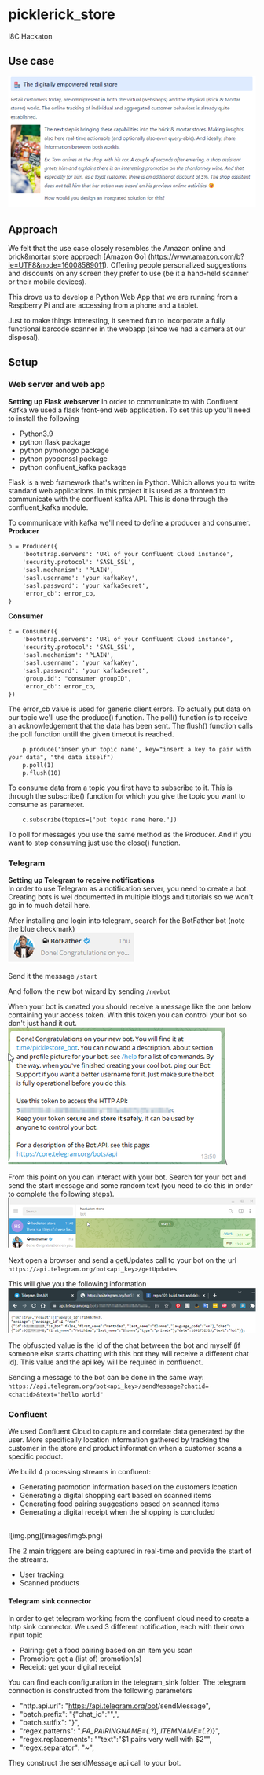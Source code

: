 # picklerick_store
I8C Hackaton 

## Use case

![img.png](images/img.png)

## Approach

We felt that the use case closely resembles the Amazon online and brick&mortar store approach [Amazon Go]
(https://www.amazon.com/b?ie=UTF8&node=16008589011).
Offering people personalized suggestions and discounts on any screen they prefer to use (be it a hand-held 
scanner or their mobile devices).

This drove us to develop a Python Web App that we are running from a Raspberry Pi and are accessing from a phone 
and a tablet.

Just to make things interesting, it seemed fun to incorporate a fully functional barcode scanner in the webapp (since we 
had a camera at our disposal).

## Setup 



### Web server and web app
<b>Setting up Flask webserver</b>
In order to communicate to with Confluent Kafka we used a flask front-end web application. To set this up you'll need to install the following
 - Python3.9
 - python flask package
 - pythpn pymonogo package
 - python pyopenssl package
 - python confluent_kafka package
 
Flask is a web framework that's written in Python. Which allows you to write standard web applications.
In this project it is used as a frontend to communicate with the confluent kafka API. This is done through the confluent_kafka module.

To communicate with kafka we'll need to define a producer and consumer.
<b>Producer</b><br/>
```
p = Producer({
    'bootstrap.servers': 'URl of your Confluent Cloud instance',
    'security.protocol': 'SASL_SSL',
    'sasl.mechanism': 'PLAIN',
    'sasl.username': 'your kafkaKey',
    'sasl.password': 'your kafkaSecret',
    'error_cb': error_cb,
}
```
<b>Consumer</b><br/>
```
c = Consumer({
    'bootstrap.servers': 'URl of your Confluent Cloud instance',
    'security.protocol': 'SASL_SSL',
    'sasl.mechanism': 'PLAIN',
    'sasl.username': 'your kafkaKey',
    'sasl.password': 'your kafkaSecret',
    'group.id': "consumer groupID",
    'error_cb': error_cb,
})
```
The error_cb value is used for generic client errors. 
To actually put data on our topic we'll use the produce() function.
The poll() function is to receive an acknowledgement that the data has been sent.
The flush() function calls the poll function untill the given timeout is reached.
```
    p.produce('inser your topic name', key="insert a key to pair with your data", "the data itself")
    p.poll(1)
    p.flush(10)
```
To consume data from a topic you first have to subscribe to it. This is through the subscribe() function for which you give the topic you want to consume as parameter.
```
    c.subscribe(topics=['put topic name here.'])
```
To poll for messages you use the same method as the Producer.
And if you want to stop consuming just use the close() function.


### Telegram
<b>Setting up Telegram to receive notifications</b><br/>
In order to use Telegram as a notification server, you need to create a bot.
Creating bots is wel documented in multiple blogs and tutorials so we won't go in to much detail
here.

After installing and login into telegram, search for the BotFather bot (note the blue checkmark)<br/>
![img_1.png](images/img_1.png)

Send it the message 
`/start`

And follow the new bot wizard by sending
`/newbot`

When your bot is created you should receive a message like the one below containing your access token.
With this token you can control your bot so don't just hand it out. <br/>
![img_2.png](images/img_2.png)\

From this point on you can interact with your bot. Search for your bot and send the start message and some random text 
(you need to do this in order to complete the following steps). <br/>
![img_4.png](images/img_4.png)

Next open a browser and send a getUpdates call to your bot on the url
`https://api.telegram.org/bot<api_key>/getUpdates`

This will give you the following information<br/>
![img_3.png](images/img_3.png)

The obfuscted value is the id of the chat between the bot and myself (if someone else starts chatting 
with this bot they will receive a different chat id). This value and the api key will be required in confluenct.

Sending a message to the bot can be done in the same way:
`https://api.telegram.org/bot<api_key>/sendMessage?chatid=<chatid>&text="hello world"`

### Confluent
We used Confluent Cloud to capture and correlate data generated by the user. More specifically location information gathered
by tracking the customer in the store and product information when a customer scans a specific product.

We build 4 processing streams in confluent: 
 - Generating promotion information based on the customers lcoation
 - Generating a digital shopping cart based on scanned items
 - Generating food pairing suggestions based on scanned items
 - Generating a digital receipt when the shopping is concluded
<br />
![img.png](images/img5.png)

The 2 main triggers are being captured in real-time and provide the start of the streams.
 - User tracking
 - Scanned products




#### Telegram sink connector
In order to get telegram working from the confluent cloud need to create a http sink connector.
We used 3 different notification, each with their own input topic
 - Pairing: get a food pairing based on an item you scan
 - Promotion: get a (list of) promotion(s) 
 - Receipt: get your digital receipt

You can find each configuration in the telegram_sink folder. The telegram connection is constructed from the following
parameters
 - "http.api.url": "https://api.telegram.org/bot<api key>/sendMessage",
 - "batch.prefix": "{\"chat_id\":\"<chat id>\",",
 - "batch.suffix": "}",
 - "regex.patterns": ".*PA_PAIRINGNAME=(.*?),.*ITEMNAME=(.*?)}",
 - "regex.replacements": "\"text\":\"$1 pairs very well with $2\"",
 - "regex.separator": "~",

They construct the sendMessage api call to your bot.